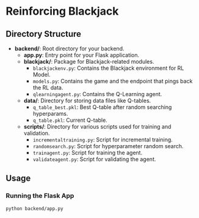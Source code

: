 # Reinforcing Blackjack

## Directory Structure

- **backend/**: Root directory for your backend.
  - **app.py**: Entry point for your Flask application.
  - **blackjack/**: Package for Blackjack-related modules.
    - `blackjackenv.py`: Contains the Blackjack environment for RL Model.
    - `models.py`: Contains the game and the endpoint that pings back the RL data.
    - `qlearningagent.py`: Contains the Q-Learning agent.
  - **data/**: Directory for storing data files like Q-tables.
    - `q_table_best.pkl`: Best Q-table after random searching hyperparams.
    - `q_table.pkl`: Current Q-table.
  - **scripts/**: Directory for various scripts used for training and validation.
    - `incrementaltraining.py`: Script for incremental training.
    - `randomsearch.py`: Script for hyperparameter random search.
    - `trainagent.py`: Script for training the agent.
    - `validateagent.py`: Script for validating the agent.

## Usage

### Running the Flask App

```bash
python backend/app.py
```
